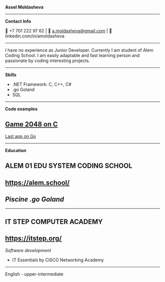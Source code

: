 **Assel Moldasheva**

----------------------------------------------------------------------------------------------
**Contact Info**

:calling: +7 701 222 97 62 | :e-mail: a.moldasheva@gmail.com | :bust_in_silhouette: linkedin.com/in/amoldasheva

----------------------------------------------------------------------------------------------
I have no experience as Junior Developer. Currently I am student of Alem Coding School. 
I am easily adaptable and fast learning person and passionate by coding interesting projects.

----------------------------------------------------------------------------------------------
**Skills**

* .NET Framework: C, C++, C#
* .go Goland
* SQL

----------------------------------------------------------------------------------------------
**Code examples**

[Game 2048 on C](https://github.com/asselyeka/2048_game_by_asselyeka)
----------------------------------------------------------------------------------------------
[Last app on Go](https://github.com/asselyeka/ascii-art-color-hub)

----------------------------------------------------------------------------------------------
**Education**

ALEM 01 EDU SYSTEM CODING SCHOOL
--------------------------------
https://alem.school/
--------------------------------
*Piscine .go Goland*
--------------------------------
--------------------------------
IT STEP COMPUTER ACADEMY
--------------------------------
https://itstep.org/
-------------------------------
*Software development*
* IT Essentials by CISCO Networking Academy

----------------------------------------------------------------------------------------------
English - upper-intermediate